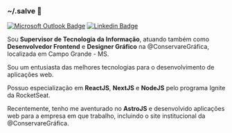 ### ~/.salve 👋

[![Microsoft Outlook Badge](https://img.shields.io/badge/-fernandosaito@hotmail.com.br-0078D4?style=flat-square&logo=MicrosoftOutlook&logoColor=white&link=mailto:fernandosaito@hotmail.com.br)](mailto:fernandosaito@hotmail.com.br)
[![Linkedin Badge](https://img.shields.io/badge/-Fernando%20Saito-0A66C2?style=flat-square&logo=Linkedin&logoColor=white&link=https://www.linkedin.com/in/saitofernando/)](https://www.linkedin.com/in/saitofernando/) 

Sou **Supervisor de Tecnologia da Informação**, atuando também como **Desenvolvedor Frontend** e **Designer Gráfico** na @ConservareGráfica, localizada em Campo Grande - MS.

Sou um entusiasta das melhores tecnologias para o desenvolvimento de aplicações web.

Possuo especialização em **ReactJS**, **NextJS** e **NodeJS** pelo programa Ignite da RocketSeat.

Recentemente, tenho me aventurado no **AstroJS** e desenvolvido aplicações web para a empresa em que trabalho, incluindo o site institucional da @ConservareGráfica.
